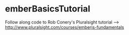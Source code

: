 # emberBasicsTutorial
Follow along code to Rob Conery's Pluralsight tutorial --> http://www.pluralsight.com/courses/emberjs-fundamentals
